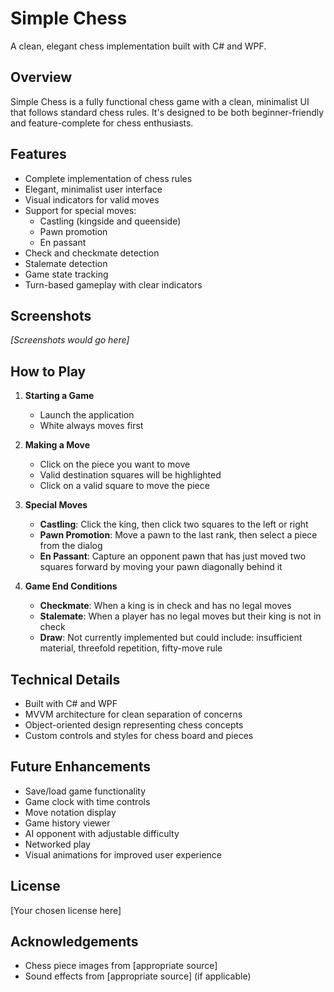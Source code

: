 # Simple Chess

A clean, elegant chess implementation built with C# and WPF.

## Overview

Simple Chess is a fully functional chess game with a clean, minimalist UI that follows standard chess rules. It's designed to be both beginner-friendly and feature-complete for chess enthusiasts.

## Features

- Complete implementation of chess rules
- Elegant, minimalist user interface
- Visual indicators for valid moves
- Support for special moves:
  - Castling (kingside and queenside)
  - Pawn promotion
  - En passant
- Check and checkmate detection
- Stalemate detection
- Game state tracking
- Turn-based gameplay with clear indicators

## Screenshots

*[Screenshots would go here]*

## How to Play

1. **Starting a Game**
   - Launch the application
   - White always moves first

2. **Making a Move**
   - Click on the piece you want to move
   - Valid destination squares will be highlighted
   - Click on a valid square to move the piece

3. **Special Moves**
   - **Castling**: Click the king, then click two squares to the left or right
   - **Pawn Promotion**: Move a pawn to the last rank, then select a piece from the dialog
   - **En Passant**: Capture an opponent pawn that has just moved two squares forward by moving your pawn diagonally behind it

4. **Game End Conditions**
   - **Checkmate**: When a king is in check and has no legal moves
   - **Stalemate**: When a player has no legal moves but their king is not in check
   - **Draw**: Not currently implemented but could include: insufficient material, threefold repetition, fifty-move rule

## Technical Details

- Built with C# and WPF
- MVVM architecture for clean separation of concerns
- Object-oriented design representing chess concepts
- Custom controls and styles for chess board and pieces

## Future Enhancements

- Save/load game functionality
- Game clock with time controls
- Move notation display
- Game history viewer
- AI opponent with adjustable difficulty
- Networked play
- Visual animations for improved user experience

## License

[Your chosen license here]

## Acknowledgements

- Chess piece images from [appropriate source]
- Sound effects from [appropriate source] (if applicable)
